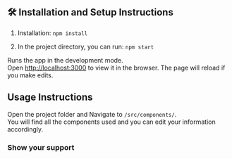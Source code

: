 ## 🛠 Installation and Setup Instructions

1. Installation: `npm install`

2. In the project directory, you can run: `npm start`

Runs the app in the development mode.\
Open [http://localhost:3000](http://localhost:3000) to view it in the browser.
The page will reload if you make edits.

## Usage Instructions

Open the project folder and Navigate to `/src/components/`. <br/>
You will find all the components used and you can edit your information accordingly.

### Show your support
